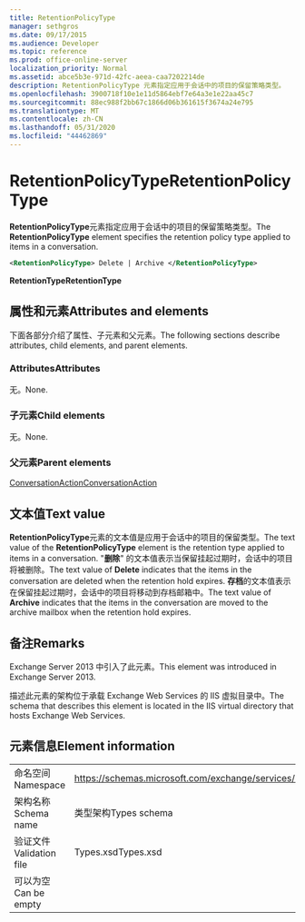 ```yaml
---
title: RetentionPolicyType
manager: sethgros
ms.date: 09/17/2015
ms.audience: Developer
ms.topic: reference
ms.prod: office-online-server
localization_priority: Normal
ms.assetid: abce5b3e-971d-42fc-aeea-caa7202214de
description: RetentionPolicyType 元素指定应用于会话中的项目的保留策略类型。
ms.openlocfilehash: 3900718f10e1e11d5864ebf7e64a3e1e22aa45c7
ms.sourcegitcommit: 88ec988f2bb67c1866d06b361615f3674a24e795
ms.translationtype: MT
ms.contentlocale: zh-CN
ms.lasthandoff: 05/31/2020
ms.locfileid: "44462869"
---
```

# <a name="retentionpolicytype"></a><span data-ttu-id="90997-103">RetentionPolicyType</span><span class="sxs-lookup"><span data-stu-id="90997-103">RetentionPolicyType</span></span>

<span data-ttu-id="90997-104">**RetentionPolicyType**元素指定应用于会话中的项目的保留策略类型。</span><span class="sxs-lookup"><span data-stu-id="90997-104">The **RetentionPolicyType** element specifies the retention policy type applied to items in a conversation.</span></span> 
  
```XML
<RetentionPolicyType> Delete | Archive </RetentionPolicyType>
```

 <span data-ttu-id="90997-105">**RetentionType**</span><span class="sxs-lookup"><span data-stu-id="90997-105">**RetentionType**</span></span>
## <a name="attributes-and-elements"></a><span data-ttu-id="90997-106">属性和元素</span><span class="sxs-lookup"><span data-stu-id="90997-106">Attributes and elements</span></span>

<span data-ttu-id="90997-107">下面各部分介绍了属性、子元素和父元素。</span><span class="sxs-lookup"><span data-stu-id="90997-107">The following sections describe attributes, child elements, and parent elements.</span></span>
  
### <a name="attributes"></a><span data-ttu-id="90997-108">Attributes</span><span class="sxs-lookup"><span data-stu-id="90997-108">Attributes</span></span>

<span data-ttu-id="90997-109">无。</span><span class="sxs-lookup"><span data-stu-id="90997-109">None.</span></span>
  
### <a name="child-elements"></a><span data-ttu-id="90997-110">子元素</span><span class="sxs-lookup"><span data-stu-id="90997-110">Child elements</span></span>

<span data-ttu-id="90997-111">无。</span><span class="sxs-lookup"><span data-stu-id="90997-111">None.</span></span>
  
### <a name="parent-elements"></a><span data-ttu-id="90997-112">父元素</span><span class="sxs-lookup"><span data-stu-id="90997-112">Parent elements</span></span>

[<span data-ttu-id="90997-113">ConversationAction</span><span class="sxs-lookup"><span data-stu-id="90997-113">ConversationAction</span></span>](conversationaction.md)
  
## <a name="text-value"></a><span data-ttu-id="90997-114">文本值</span><span class="sxs-lookup"><span data-stu-id="90997-114">Text value</span></span>

<span data-ttu-id="90997-115">**RetentionPolicyType**元素的文本值是应用于会话中的项目的保留类型。</span><span class="sxs-lookup"><span data-stu-id="90997-115">The text value of the **RetentionPolicyType** element is the retention type applied to items in a conversation.</span></span> <span data-ttu-id="90997-116">"**删除**" 的文本值表示当保留挂起过期时，会话中的项目将被删除。</span><span class="sxs-lookup"><span data-stu-id="90997-116">The text value of **Delete** indicates that the items in the conversation are deleted when the retention hold expires.</span></span> <span data-ttu-id="90997-117">**存档**的文本值表示在保留挂起过期时，会话中的项目将移动到存档邮箱中。</span><span class="sxs-lookup"><span data-stu-id="90997-117">The text value of **Archive** indicates that the items in the conversation are moved to the archive mailbox when the retention hold expires.</span></span> 
  
## <a name="remarks"></a><span data-ttu-id="90997-118">备注</span><span class="sxs-lookup"><span data-stu-id="90997-118">Remarks</span></span>

<span data-ttu-id="90997-119">Exchange Server 2013 中引入了此元素。</span><span class="sxs-lookup"><span data-stu-id="90997-119">This element was introduced in Exchange Server 2013.</span></span>
  
<span data-ttu-id="90997-120">描述此元素的架构位于承载 Exchange Web Services 的 IIS 虚拟目录中。</span><span class="sxs-lookup"><span data-stu-id="90997-120">The schema that describes this element is located in the IIS virtual directory that hosts Exchange Web Services.</span></span>
  
## <a name="element-information"></a><span data-ttu-id="90997-121">元素信息</span><span class="sxs-lookup"><span data-stu-id="90997-121">Element information</span></span>

|||
|:-----|:-----|
|<span data-ttu-id="90997-122">命名空间</span><span class="sxs-lookup"><span data-stu-id="90997-122">Namespace</span></span>  <br/> |https://schemas.microsoft.com/exchange/services/2006/types  <br/> |
|<span data-ttu-id="90997-123">架构名称</span><span class="sxs-lookup"><span data-stu-id="90997-123">Schema name</span></span>  <br/> |<span data-ttu-id="90997-124">类型架构</span><span class="sxs-lookup"><span data-stu-id="90997-124">Types schema</span></span>  <br/> |
|<span data-ttu-id="90997-125">验证文件</span><span class="sxs-lookup"><span data-stu-id="90997-125">Validation file</span></span>  <br/> |<span data-ttu-id="90997-126">Types.xsd</span><span class="sxs-lookup"><span data-stu-id="90997-126">Types.xsd</span></span>  <br/> |
|<span data-ttu-id="90997-127">可以为空</span><span class="sxs-lookup"><span data-stu-id="90997-127">Can be empty</span></span>  <br/> ||
   


